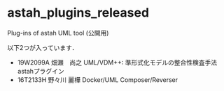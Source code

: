 # astah_plugins_released

Plug-ins of astah UML tool (公開用)

以下2つが入っています．

* 19W2099A	畑瀬　尚之	UML/VDM++: 準形式化モデルの整合性検査手法 astahプラグイン
* 16T2133H	野々川 麗樺	Docker/UML Composer/Reverser

